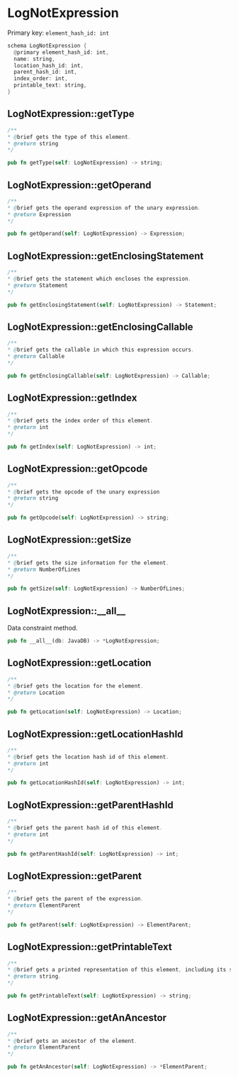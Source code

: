 # LogNotExpression

Primary key: `element_hash_id: int`

```rust
schema LogNotExpression {
  @primary element_hash_id: int,
  name: string,
  location_hash_id: int,
  parent_hash_id: int,
  index_order: int,
  printable_text: string,
}
```
## LogNotExpression::getType

```java
/**
* @brief gets the type of this element.
* @return string
*/
```
```rust
pub fn getType(self: LogNotExpression) -> string;
```
## LogNotExpression::getOperand

```java
/**
* @brief gets the operand expression of the unary expression.
* @return Expression 
*/
```
```rust
pub fn getOperand(self: LogNotExpression) -> Expression;
```
## LogNotExpression::getEnclosingStatement

```java
/**
* @brief gets the statement which encloses the expression.
* @return Statement 
*/
```
```rust
pub fn getEnclosingStatement(self: LogNotExpression) -> Statement;
```
## LogNotExpression::getEnclosingCallable

```java
/**
* @brief gets the callable in which this expression occurs.
* @return Callable 
*/
```
```rust
pub fn getEnclosingCallable(self: LogNotExpression) -> Callable;
```
## LogNotExpression::getIndex

```java
/**
* @brief gets the index order of this element.
* @return int
*/
```
```rust
pub fn getIndex(self: LogNotExpression) -> int;
```
## LogNotExpression::getOpcode

```java
/**
* @brief gets the opcode of the unary expression
* @return string 
*/
```
```rust
pub fn getOpcode(self: LogNotExpression) -> string;
```
## LogNotExpression::getSize

```java
/**
* @brief gets the size information for the element.
* @return NumberOfLines
*/
```
```rust
pub fn getSize(self: LogNotExpression) -> NumberOfLines;
```
## LogNotExpression::\_\_all\_\_

Data constraint method.

```rust
pub fn __all__(db: JavaDB) -> *LogNotExpression;
```
## LogNotExpression::getLocation

```java
/**
* @brief gets the location for the element.
* @return Location
*/
```
```rust
pub fn getLocation(self: LogNotExpression) -> Location;
```
## LogNotExpression::getLocationHashId

```java
/**
* @brief gets the location hash id of this element.
* @return int
*/
```
```rust
pub fn getLocationHashId(self: LogNotExpression) -> int;
```
## LogNotExpression::getParentHashId

```java
/**
* @brief gets the parent hash id of this element.
* @return int
*/
```
```rust
pub fn getParentHashId(self: LogNotExpression) -> int;
```
## LogNotExpression::getParent

```java
/**
* @brief gets the parent of the expression.
* @return ElementParent 
*/
```
```rust
pub fn getParent(self: LogNotExpression) -> ElementParent;
```
## LogNotExpression::getPrintableText

```java
/**
* @brief gets a printed representation of this element, including its structure where applicable.
* @return string.
*/
```
```rust
pub fn getPrintableText(self: LogNotExpression) -> string;
```
## LogNotExpression::getAnAncestor

```java
/**
* @brief gets an ancestor of the element.
* @return ElementParent 
*/
```
```rust
pub fn getAnAncestor(self: LogNotExpression) -> *ElementParent;
```
